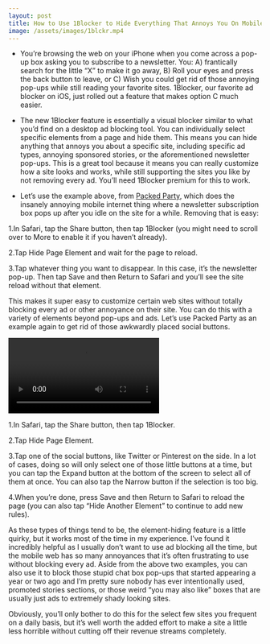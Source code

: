 ```yaml
---
layout: post
title: How to Use 1Blocker to Hide Everything That Annoys You On Mobile Sites
image: /assets/images/1blckr.mp4
---
```

* You’re browsing the web on your iPhone when you come across a pop-up box asking you to subscribe to a newsletter. You: A) frantically search for the little “X” to make it go away, B) Roll your eyes and press the back button to leave, or C) Wish you could get rid of those annoying pop-ups while still reading your favorite sites. 1Blocker, our favorite ad blocker on iOS, just rolled out a feature that makes option C much easier.

* The new 1Blocker feature is essentially a visual blocker similar to what you’d find on a desktop ad blocking tool. You can individually select specific elements from a page and hide them. This means you can hide anything that annoys you about a specific site, including specific ad types, annoying sponsored stories, or the aforementioned newsletter pop-ups. This is a great tool because it means you can really customize how a site looks and works, while still supporting the sites you like by not removing every ad. You’ll need 1Blocker premium for this to work.

* Let’s use the example above, from [Packed Party](https://www.packedparty.com/), which does the insanely annoying mobile internet thing where a newsletter subscription box pops up after you idle on the site for a while. Removing that is easy:

1.In Safari, tap the Share button, then tap 1Blocker (you might need to scroll over to More to enable it if you haven’t already).

2.Tap Hide Page Element and wait for the page to reload.

3.Tap whatever thing you want to disappear. In this case, it’s the newsletter pop-up. Then tap Save and then Return to Safari and you’ll see the site reload without that element.

This makes it super easy to customize certain web sites without totally blocking every ad or other annoyance on their site. You can do this with a variety of elements beyond pop-ups and ads. Let’s use Packed Party as an example again to get rid of those awkwardly placed social buttons.

![1blocr2](/assets/images/1blckr2.mp4)

1.In Safari, tap the Share button, then tap 1Blocker.

2.Tap Hide Page Element.

3.Tap one of the social buttons, like Twitter or Pinterest on the side. In a lot of cases, doing so will only select one of those little buttons at a time, but you can tap the Expand button at the bottom of the screen to select all of them at once. You can also tap the Narrow button if the selection is too big.

4.When you’re done, press Save and then Return to Safari to reload the page (you can also tap “Hide Another Element” to continue to add new rules).

As these types of things tend to be, the element-hiding feature is a little quirky, but it works most of the time in my experience. I’ve found it incredibly helpful as I usually don’t want to use ad blocking all the time, but the mobile web has so many annoyances that it’s often frustrating to use without blocking every ad. Aside from the above two examples, you can also use it to block those stupid chat box pop-ups that started appearing a year or two ago and I’m pretty sure nobody has ever intentionally used, promoted stories sections, or those weird “you may also like” boxes that are usually just ads to extremely shady looking sites.

Obviously, you’ll only bother to do this for the select few sites you frequent on a daily basis, but it’s well worth the added effort to make a site a little less horrible without cutting off their revenue streams completely.
